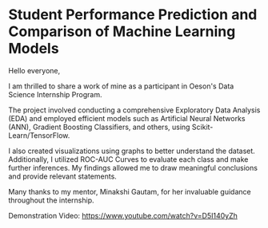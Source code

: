 # Student Performance Prediction and Comparison of Machine Learning Models

Hello everyone,

I am thrilled to share a work of mine as a participant in Oeson's Data Science Internship Program.

The project involved conducting a comprehensive Exploratory Data Analysis (EDA) and employed efficient models such as Artificial Neural Networks (ANN), Gradient Boosting Classifiers, and others, using Scikit-Learn/TensorFlow.

I also created visualizations using graphs to better understand the dataset. Additionally, I utilized ROC-AUC Curves to evaluate each class and make further inferences. My findings allowed me to draw meaningful conclusions and provide relevant statements.

Many thanks to my mentor, Minakshi Gautam, for her invaluable guidance throughout the internship.

Demonstration Video: https://www.youtube.com/watch?v=D5I140yZh
